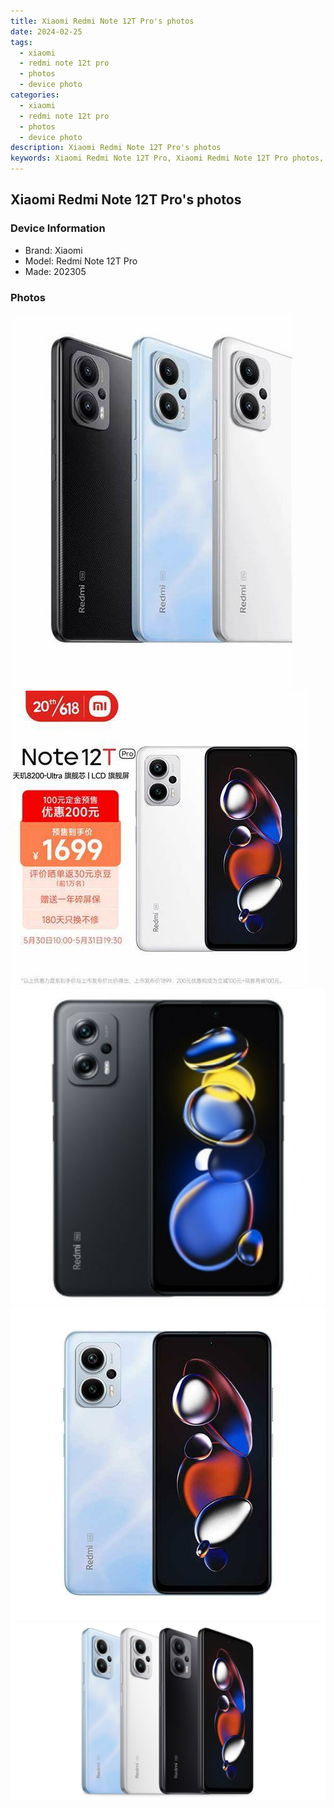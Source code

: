```yaml
---
title: Xiaomi Redmi Note 12T Pro's photos
date: 2024-02-25
tags: 
  - xiaomi
  - redmi note 12t pro
  - photos
  - device photo
categories: 
  - xiaomi
  - redmi note 12t pro
  - photos
  - device photo
description: Xiaomi Redmi Note 12T Pro's photos
keywords: Xiaomi Redmi Note 12T Pro, Xiaomi Redmi Note 12T Pro photos, Xiaomi Redmi Note 12T Pro device photo
---
```


## Xiaomi Redmi Note 12T Pro's photos

### Device Information

- Brand: Xiaomi
- Model: Redmi Note 12T Pro
- Made: 202305

### Photos

![/images/best-assets/devices/xiaomi/xiaomi-redmi-note-12t-pro/1.jpg](/images/best-assets/devices/xiaomi/xiaomi-redmi-note-12t-pro/1.jpg)
![/images/best-assets/devices/xiaomi/xiaomi-redmi-note-12t-pro/2.jpg](/images/best-assets/devices/xiaomi/xiaomi-redmi-note-12t-pro/2.jpg)
![/images/best-assets/devices/xiaomi/xiaomi-redmi-note-12t-pro/3.jpg](/images/best-assets/devices/xiaomi/xiaomi-redmi-note-12t-pro/3.jpg)
![/images/best-assets/devices/xiaomi/xiaomi-redmi-note-12t-pro/4.jpg](/images/best-assets/devices/xiaomi/xiaomi-redmi-note-12t-pro/4.jpg)
![/images/best-assets/devices/xiaomi/xiaomi-redmi-note-12t-pro/5.jpg](/images/best-assets/devices/xiaomi/xiaomi-redmi-note-12t-pro/5.jpg)
